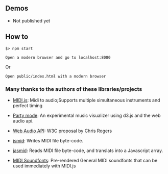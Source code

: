 
## Demos

* Not published yet

## How to

```
$> npm start

Open a modern browser and go to localhost:8080
```

Or
```
Open public/index.html with a modern browser
```

### Many thanks to the authors of these libraries/projects

* [MIDI.js](https://github.com/mudcube/MIDI.js/): Midi to audio;Supports multiple simultaneous instruments and perfect timing

* [Party mode](https://github.com/preziotte/party-mode): An experimental music visualizer using d3.js and the web audio api.

* [Web Audio API](https://dvcs.w3.org/hg/audio/raw-file/tip/webaudio/specification.html): W3C proposal by Chris Rogers
* [jsmid](https://github.com/sergi/jsmidi): Writes MIDI file byte-code.

* [jasmid](https://github.com/gasman/jasmid): Reads MIDI file byte-code, and translats into a Javascript array.

* [MIDI Soundfonts](https://github.com/gleitz/midi-js-soundfonts): Pre-rendered General MIDI soundfonts that can be used immediately with MIDI.js
